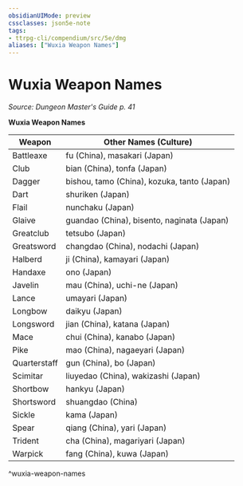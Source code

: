 ```yaml
---
obsidianUIMode: preview
cssclasses: json5e-note
tags:
- ttrpg-cli/compendium/src/5e/dmg
aliases: ["Wuxia Weapon Names"]
---
```

# Wuxia Weapon Names
*Source: Dungeon Master's Guide p. 41* 

**Wuxia Weapon Names**

| Weapon | Other Names (Culture) |
|--------|-----------------------|
| Battleaxe | fu (China), masakari (Japan) |
| Club | bian (China), tonfa (Japan) |
| Dagger | bishou, tamo (China), kozuka, tanto (Japan) |
| Dart | shuriken (Japan) |
| Flail | nunchaku (Japan) |
| Glaive | guandao (China), bisento, naginata (Japan) |
| Greatclub | tetsubo (Japan) |
| Greatsword | changdao (China), nodachi (Japan) |
| Halberd | ji (China), kamayari (Japan) |
| Handaxe | ono (Japan) |
| Javelin | mau (China), uchi-ne (Japan) |
| Lance | umayari (Japan) |
| Longbow | daikyu (Japan) |
| Longsword | jian (China), katana (Japan) |
| Mace | chui (China), kanabo (Japan) |
| Pike | mao (China), nagaeyari (Japan) |
| Quarterstaff | gun (China), bo (Japan) |
| Scimitar | liuyedao (China), wakizashi (Japan) |
| Shortbow | hankyu (Japan) |
| Shortsword | shuangdao (China) |
| Sickle | kama (Japan) |
| Spear | qiang (China), yari (Japan) |
| Trident | cha (China), magariyari (Japan) |
| Warpick | fang (China), kuwa (Japan) |
^wuxia-weapon-names